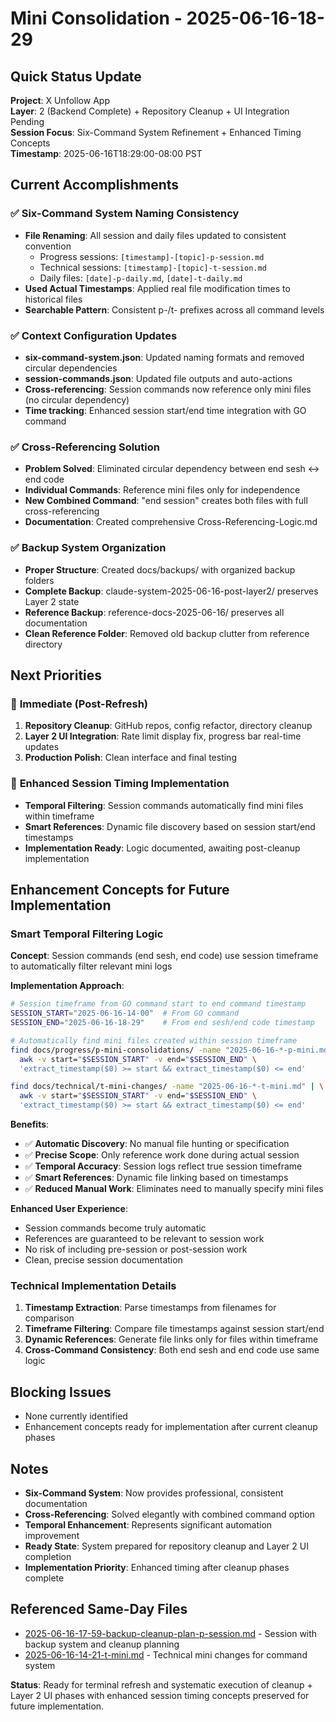 # Mini Consolidation - 2025-06-16-18-29

## Quick Status Update
**Project**: X Unfollow App  
**Layer**: 2 (Backend Complete) + Repository Cleanup + UI Integration Pending  
**Session Focus**: Six-Command System Refinement + Enhanced Timing Concepts  
**Timestamp**: 2025-06-16T18:29:00-08:00 PST

## Current Accomplishments

### ✅ **Six-Command System Naming Consistency**
- **File Renaming**: All session and daily files updated to consistent convention
  - Progress sessions: `[timestamp]-[topic]-p-session.md`
  - Technical sessions: `[timestamp]-[topic]-t-session.md`
  - Daily files: `[date]-p-daily.md`, `[date]-t-daily.md`
- **Used Actual Timestamps**: Applied real file modification times to historical files
- **Searchable Pattern**: Consistent p-/t- prefixes across all command levels

### ✅ **Context Configuration Updates**
- **six-command-system.json**: Updated naming formats and removed circular dependencies
- **session-commands.json**: Updated file outputs and auto-actions
- **Cross-referencing**: Session commands now reference only mini files (no circular dependency)
- **Time tracking**: Enhanced session start/end time integration with GO command

### ✅ **Cross-Referencing Solution**
- **Problem Solved**: Eliminated circular dependency between end sesh ↔ end code
- **Individual Commands**: Reference mini files only for independence
- **New Combined Command**: "end session" creates both files with full cross-referencing
- **Documentation**: Created comprehensive Cross-Referencing-Logic.md

### ✅ **Backup System Organization**
- **Proper Structure**: Created docs/backups/ with organized backup folders
- **Complete Backup**: claude-system-2025-06-16-post-layer2/ preserves Layer 2 state
- **Reference Backup**: reference-docs-2025-06-16/ preserves all documentation
- **Clean Reference Folder**: Removed old backup clutter from reference directory

## Next Priorities

### 🔄 **Immediate (Post-Refresh)**
1. **Repository Cleanup**: GitHub repos, config refactor, directory cleanup
2. **Layer 2 UI Integration**: Rate limit display fix, progress bar real-time updates
3. **Production Polish**: Clean interface and final testing

### 🚀 **Enhanced Session Timing Implementation**
- **Temporal Filtering**: Session commands automatically find mini files within timeframe
- **Smart References**: Dynamic file discovery based on session start/end timestamps
- **Implementation Ready**: Logic documented, awaiting post-cleanup implementation

## Enhancement Concepts for Future Implementation

### **Smart Temporal Filtering Logic**
**Concept**: Session commands (end sesh, end code) use session timeframe to automatically filter relevant mini logs

**Implementation Approach**:
```bash
# Session timeframe from GO command start to end command timestamp
SESSION_START="2025-06-16-14-00"  # From GO command
SESSION_END="2025-06-16-18-29"    # From end sesh/end code timestamp

# Automatically find mini files created within session timeframe
find docs/progress/p-mini-consolidations/ -name "2025-06-16-*-p-mini.md" | \
  awk -v start="$SESSION_START" -v end="$SESSION_END" \
  'extract_timestamp($0) >= start && extract_timestamp($0) <= end'

find docs/technical/t-mini-changes/ -name "2025-06-16-*-t-mini.md" | \
  awk -v start="$SESSION_START" -v end="$SESSION_END" \
  'extract_timestamp($0) >= start && extract_timestamp($0) <= end'
```

**Benefits**:
- ✅ **Automatic Discovery**: No manual file hunting or specification
- ✅ **Precise Scope**: Only reference work done during actual session
- ✅ **Temporal Accuracy**: Session logs reflect true session timeframe
- ✅ **Smart References**: Dynamic file linking based on timestamps
- ✅ **Reduced Manual Work**: Eliminates need to manually specify mini files

**Enhanced User Experience**:
- Session commands become truly automatic
- References are guaranteed to be relevant to session work
- No risk of including pre-session or post-session work
- Clean, precise session documentation

### **Technical Implementation Details**
1. **Timestamp Extraction**: Parse timestamps from filenames for comparison
2. **Timeframe Filtering**: Compare file timestamps against session start/end
3. **Dynamic References**: Generate file links only for files within timeframe
4. **Cross-Command Consistency**: Both end sesh and end code use same logic

## Blocking Issues
- None currently identified
- Enhancement concepts ready for implementation after current cleanup phases

## Notes
- **Six-Command System**: Now provides professional, consistent documentation
- **Cross-Referencing**: Solved elegantly with combined command option
- **Temporal Enhancement**: Represents significant automation improvement
- **Ready State**: System prepared for repository cleanup and Layer 2 UI completion
- **Implementation Priority**: Enhanced timing after cleanup phases complete

## Referenced Same-Day Files
- [2025-06-16-17-59-backup-cleanup-plan-p-session.md](../p-session-logs/2025-06-16-17-59-backup-cleanup-plan-p-session.md) - Session with backup system and cleanup planning
- [2025-06-16-14-21-t-mini.md](../../technical/t-mini-changes/2025-06-16-14-16-t-mini.md) - Technical mini changes for command system

**Status**: Ready for terminal refresh and systematic execution of cleanup + Layer 2 UI phases with enhanced session timing concepts preserved for future implementation.